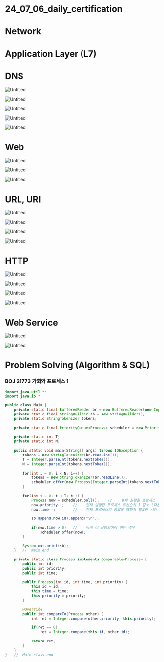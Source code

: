 # 24_07_06_daily_certification

# Network

# Application Layer (L7)

# DNS

![Untitled](Computer%20Science%200cbe1a4d2b0342d4a6f134ab5951701e/Network%20ebfd8b33cb7644568bfa788183d4bd66/Application%20Layer%20(L7)%20fa10ec7efe604c1eae621586f911eb67/Untitled.png)

![Untitled](Computer%20Science%200cbe1a4d2b0342d4a6f134ab5951701e/Network%20ebfd8b33cb7644568bfa788183d4bd66/Application%20Layer%20(L7)%20fa10ec7efe604c1eae621586f911eb67/Untitled%201.png)

![Untitled](Computer%20Science%200cbe1a4d2b0342d4a6f134ab5951701e/Network%20ebfd8b33cb7644568bfa788183d4bd66/Application%20Layer%20(L7)%20fa10ec7efe604c1eae621586f911eb67/Untitled%202.png)

![Untitled](Computer%20Science%200cbe1a4d2b0342d4a6f134ab5951701e/Network%20ebfd8b33cb7644568bfa788183d4bd66/Application%20Layer%20(L7)%20fa10ec7efe604c1eae621586f911eb67/Untitled%203.png)

![Untitled](Computer%20Science%200cbe1a4d2b0342d4a6f134ab5951701e/Network%20ebfd8b33cb7644568bfa788183d4bd66/Application%20Layer%20(L7)%20fa10ec7efe604c1eae621586f911eb67/Untitled%204.png)

# Web

![Untitled](Computer%20Science%200cbe1a4d2b0342d4a6f134ab5951701e/Network%20ebfd8b33cb7644568bfa788183d4bd66/Application%20Layer%20(L7)%20fa10ec7efe604c1eae621586f911eb67/Untitled%205.png)

![Untitled](Computer%20Science%200cbe1a4d2b0342d4a6f134ab5951701e/Network%20ebfd8b33cb7644568bfa788183d4bd66/Application%20Layer%20(L7)%20fa10ec7efe604c1eae621586f911eb67/Untitled%206.png)

![Untitled](Computer%20Science%200cbe1a4d2b0342d4a6f134ab5951701e/Network%20ebfd8b33cb7644568bfa788183d4bd66/Application%20Layer%20(L7)%20fa10ec7efe604c1eae621586f911eb67/Untitled%207.png)

# URL, URI

![Untitled](Computer%20Science%200cbe1a4d2b0342d4a6f134ab5951701e/Network%20ebfd8b33cb7644568bfa788183d4bd66/Application%20Layer%20(L7)%20fa10ec7efe604c1eae621586f911eb67/Untitled%208.png)

![Untitled](Computer%20Science%200cbe1a4d2b0342d4a6f134ab5951701e/Network%20ebfd8b33cb7644568bfa788183d4bd66/Application%20Layer%20(L7)%20fa10ec7efe604c1eae621586f911eb67/Untitled%209.png)

![Untitled](Computer%20Science%200cbe1a4d2b0342d4a6f134ab5951701e/Network%20ebfd8b33cb7644568bfa788183d4bd66/Application%20Layer%20(L7)%20fa10ec7efe604c1eae621586f911eb67/Untitled%2010.png)

![Untitled](Computer%20Science%200cbe1a4d2b0342d4a6f134ab5951701e/Network%20ebfd8b33cb7644568bfa788183d4bd66/Application%20Layer%20(L7)%20fa10ec7efe604c1eae621586f911eb67/Untitled%2011.png)

# HTTP

![Untitled](Computer%20Science%200cbe1a4d2b0342d4a6f134ab5951701e/Network%20ebfd8b33cb7644568bfa788183d4bd66/Application%20Layer%20(L7)%20fa10ec7efe604c1eae621586f911eb67/Untitled%2012.png)

![Untitled](Computer%20Science%200cbe1a4d2b0342d4a6f134ab5951701e/Network%20ebfd8b33cb7644568bfa788183d4bd66/Application%20Layer%20(L7)%20fa10ec7efe604c1eae621586f911eb67/Untitled%2013.png)

![Untitled](Computer%20Science%200cbe1a4d2b0342d4a6f134ab5951701e/Network%20ebfd8b33cb7644568bfa788183d4bd66/Application%20Layer%20(L7)%20fa10ec7efe604c1eae621586f911eb67/Untitled%2014.png)

![Untitled](Computer%20Science%200cbe1a4d2b0342d4a6f134ab5951701e/Network%20ebfd8b33cb7644568bfa788183d4bd66/Application%20Layer%20(L7)%20fa10ec7efe604c1eae621586f911eb67/Untitled%2015.png)

# Web Service

![Untitled](Computer%20Science%200cbe1a4d2b0342d4a6f134ab5951701e/Network%20ebfd8b33cb7644568bfa788183d4bd66/Application%20Layer%20(L7)%20fa10ec7efe604c1eae621586f911eb67/Untitled%2016.png)

![Untitled](Computer%20Science%200cbe1a4d2b0342d4a6f134ab5951701e/Network%20ebfd8b33cb7644568bfa788183d4bd66/Application%20Layer%20(L7)%20fa10ec7efe604c1eae621586f911eb67/Untitled%2017.png)

# Problem Solving (Algorithm & SQL)

### BOJ 21773 가희와 프로세스 1

[](https://www.acmicpc.net/problem/21773)

```java
import java.util.*;
import java.io.*;

public class Main {
    private static final BufferedReader br = new BufferedReader(new InputStreamReader(System.in));
    private static final StringBuilder sb = new StringBuilder();
    private static StringTokenizer tokens;
    
    private static final PriorityQueue<Process> scheduler = new PriorityQueue<>();
    
    private static int T;
    private static int N;
    
    public static void main(String[] args) throws IOException {
        tokens = new StringTokenizer(br.readLine());
        T = Integer.parseInt(tokens.nextToken());
        N = Integer.parseInt(tokens.nextToken());
        
        for(int i = 0; i < N; i++) {
            tokens = new StringTokenizer(br.readLine());
            scheduler.offer(new Process(Integer.parseInt(tokens.nextToken()), Integer.parseInt(tokens.nextToken()), Integer.parseInt(tokens.nextToken())));
        }
        
        for(int t = 0; t < T; t++) {
            Process now = scheduler.poll();    //    현재 실행될 프로세스
            now.priority--;    //    현재 실행된 프로세스 우선순위 1 감소 (다른 프로세스 우선순위 1 증가 효과)
            now.time--;        //    현재 프로세스가 종료될 때까지 필요한 시간 1 감소
            
            sb.append(now.id).append("\n");
            
            if(now.time > 0)   //    아직 더 실행되어야 하는 경우
                scheduler.offer(now);
        }
        
        System.out.print(sb);
    }   //  main-end
    
    private static class Process implements Comparable<Process> {
        public int id;
        public int priority;
        public int time;
        
        public Process(int id, int time, int priority) {
            this.id = id;
            this.time = time;
            this.priority = priority;
        }
        
        @Override
        public int compareTo(Process other) {
            int ret = Integer.compare(other.priority, this.priority);
            
            if(ret == 0)
                ret = Integer.compare(this.id, other.id);
        
            return ret;
        }
    }
}   //  Main-class-end
```